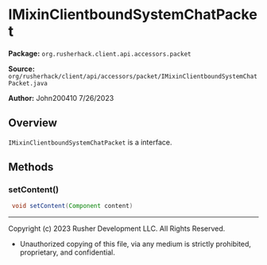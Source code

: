 # IMixinClientboundSystemChatPacket

**Package:** `org.rusherhack.client.api.accessors.packet`

**Source:** `org/rusherhack/client/api/accessors/packet/IMixinClientboundSystemChatPacket.java`

**Author:** John200410 7/26/2023



## Overview

`IMixinClientboundSystemChatPacket` is a interface.

## Methods

### setContent()

```java
 void setContent(Component content)
```

---

Copyright (c) 2023 Rusher Development LLC. All Rights Reserved.
* Unauthorized copying of this file, via any medium is strictly prohibited, proprietary, and confidential.
